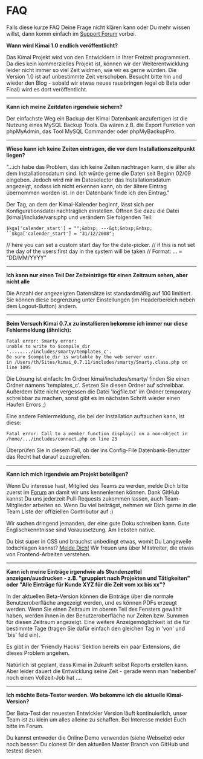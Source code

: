 # FAQ

Falls diese kurze FAQ Deine Frage nicht klären kann oder Du mehr wissen willst, dann komm einfach im [Support Forum](http://forum.kimai.org) vorbei.

**Wann wird Kimai 1.0 endlich veröffentlicht?**

Das Kimai Projekt wird von den Entwicklern in Ihrer Freizeit programmiert. Da dies kein kommerzielles Projekt ist, können wir der Weiterentwicklung leider nicht immer so viel Zeit widmen, wie wir es gerne würden. Die Version 1.0 ist auf unbestimmte Zeit verschoben. Besucht bitte hin und wieder den Blog - sobald wir etwas neues rausbringen (egal ob Beta oder Final) wird es dort veröffentlicht.

* * *

**Kann ich meine Zeitdaten irgendwie sichern?**

Der einfachste Weg ein Backup der Kimai Datenbank anzufertigen ist die Nutzung eines MySQL Backup Tools. Da wären z.B. die Export Funktion von phpMyAdmin, das Tool MySQL Commander oder phpMyBackupPro.

* * *

**Wieso kann ich keine Zeiten eintragen, die vor dem Installationszeitpunkt liegen?**

"...ich habe das Problem, das ich keine Zeiten nachtragen kann, die älter als dem Installationsdatum sind. Ich würde gerne die Daten seit Beginn 02/09 eingeben. Jedoch wird mir im Dateselector das Installationsdatum angezeigt, sodass ich nicht erkennen kann, ob der ältere Eintrag übernommen worden ist. In der Datenbank finde ich den Eintrag."

Der Tag, an dem der Kimai-Kalender beginnt, lässt sich per Konfigurationsdatei nachträglich einstellen. Öffnen Sie dazu die Datei [kimai]/include/vars.php und verändern Sie folgenden Teil:

`$kga['calender_start'] = "";&nbsp; ---&gt;&nbsp;&nbsp; ``$kga['calender_start'] = "31/12/2008";`

// here you can set a custom start day for the date-picker.
// if this is not set the day of the users first day in the system will be taken
// Format: ... = "DD/MM/YYYY"

* * *

**Ich kann nur einen Teil Der Zeiteinträge für einen Zeitraum sehen, aber nicht alle**

Die Anzahl der angezeigten Datensätze ist standardmäßig auf 100 limitiert. Sie können diese begrenzung unter Einstellungen (im Headerbereich neben dem Logout-Button) ändern.

* * *

**Beim Versuch Kimai 0.7.x zu installieren bekomme ich immer nur diese Fehlermeldung (ähnlich):**



    Fatal error: Smarty error:
    unable to write to $compile_dir '......../includes/smarty/templates_c'.
    Be sure $compile_dir is writable by the web server user.
    in /Users/th/Sites/kimai_0.7.11/includes/smarty/Smarty.class.php on line 1095


Die Lösung ist einfach: Im Ordner kimai/includes/smarty/ finden Sie einen Ordner namens 'templates_c'. Setzen Sie diesen Ordner auf schreibbar. Außerdem bitte nicht vergessen die Datei 'logfile.txt' im Ordner temporary schreibbar zu machen, sonst gibt es im nächsten Schritt wieder einen Haufen Errors ;)

Eine andere Fehlermeldung, die bei der Installation auftauchen kann, ist diese:



    Fatal error: Call to a member function display() on a non-object in
    /home/.../includes/connect.php on line 23


Überprüfen Sie in diesem Fall, ob der ins Config-File Datenbank-Benutzer das Recht hat darauf zuzugreifen.

* * *

**Kann ich mich irgendwie am Projekt beteiligen?**

Wenn Du interesse hast, Mitglied des Teams zu werden, melde Dich bitte zuerst im [Forum](http://forum.kimai.org) an damit wir uns kennenlernen können. Dank GitHub kannst Du uns jederzeit Pull-Requests zukommen lassen, auch Team-Mitglieder arbeiten so. Wenn Du viel beiträgst, nehmen wir Dich gerne in die Team Liste der offiziellen Contributor auf :)

Wir suchen dringend jemanden, der eine gute Doku schreiben kann. Gute Englischkenntnisse sind Voraussetzung. Am liebsten native.

Du bist super in CSS und brauchst unbedingt etwas, womit Du Langeweile todschlagen kannst? [Melde Dich!](http://forum.kimai.org) Wir freuen uns über Mitstreiter, die etwas von Frontend-Arbeiten verstehen.

* * *

**Kann ich meine Einträge irgendwie als Stundenzettel anzeigen/ausdrucken - z.B. "gruppiert nach Projekten und Tätigkeiten" oder "Alle Einträge für Kunde XYZ für die Zeit vom xx bis xx"?**

In der aktuellen Beta-Version können die Einträge über die normale Benutzeroberfläche angezeigt werden, und es können PDFs erzeugt werden. Wenn Sie einen Zeitraum im oberen Teil des Fensters gewählt haben, werden ihnen in der Benutzeroberfläche nur Zeiten bzw. Summen für diesen Zeitraum angezeigt. Eine weitere Anzeigemöglichkeit ist die für bestimmte Tage (tragen Sie dafür einfach den gleichen Tag in 'von' und 'bis' feld ein).

Es gibt in der 'Friendly Hacks' Sektion bereits ein paar Extensions, die dieses Problem angehen.

Natürlich ist geplant, dass Kimai in Zukunft selbst Reports erstellen kann. Aber leider dauert die Entwicklung seine Zeit - gerade wenn man 'nebenbei' noch einen Vollzeit-Job hat ....

* * *

**Ich möchte Beta-Tester werden. Wo bekomme ich die aktuelle Kimai-Version?**

Der Beta-Test der neuesten Entwickler Version läuft kontinuierlich, unser Team ist zu klein um alles alleine zu schaffen. Bei Interesse meldet Euch bitte im Forum.

Du kannst entweder die Online Demo verwenden (siehe Webseite) oder noch besser: Du clonest Dir den aktuellen Master Branch von GitHub und testest diesen.
